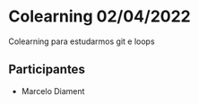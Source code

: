 # Colearning 02/04/2022

Colearning para estudarmos git e loops

## Participantes

- Marcelo Diament
